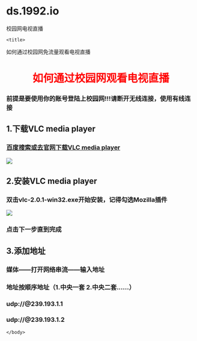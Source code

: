 # ds.1992.io
校园网电视直播
<!DOCTYPE html>

<html>
	
<head>
	
	<title>
如何通过校园网免流量观看电视直播
</title>
	
</head>
	
<body>


<h1 style="color:red;text-align:center"> 如何通过校园网观看电视直播        </h1>
<h3>前提是要使用你的账号登陆上校园网!!!<strong>请断开无线连接，使用有线连接</strong></h3>
<h2>  1.下载VLC media player</h2>
<a href="http://rj.baidu.com/soft/detail/12124.html?ald"><h3>百度搜索或去官网下载VLC media player</h3>
	<img src="http://img1sw.baidu.com/soft/4d/12124/9a639df7f1e7a851776f0aba2def1099.png" />
</a>
<h2>2.安装VLC media player</h2>
<h3>  双击vlc-2.0.1-win32.exe开始安装，记得勾选Mozilla插件</h3>
<img src="http://imgsrc.baidu.com/forum/w%3D580/sign=84fd73838794a4c20a23e7233ef51bac/b0a8d833c895d143ff3e76af73f082025baf0785.jpg"><h3>点击下一步直到完成</h3>
<h2> 3.添加地址</h2>
<h3>  媒体——打开网络串流——输入地址</h3>
<h3>   地址按顺序地址（1.中央一套 2.中央二套......）</h3>
<h3>                            udp://@239.193.1.1</h3>
<h3>                            udp://@239.193.1.2</h3> 



	</body>

</html>

